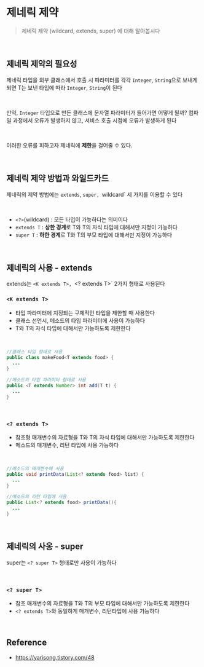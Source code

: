 # 제네릭 제약
> 제네릭 제약 (wildcard, extends, super) 에 대해 알아봅시다

<br>

## 제네릭 제약의 필요성
제네릭 타입을 외부 클래스에서 호출 시 파라미터를 각각 `Integer`, `String`으로 보내게 되면
T는 보낸 타입에 따라 `Integer`, `String`이 된다

<br>

만약, `Integer` 타입으로 만든 클래스에 문자열 파라미터가 들어가면 어떻게 될까?
컴파일 과정에서 오류가 발생하지 않고, 서비스 호출 시점에 오류가 발생하게 된다

<br>

이러한 오류를 피하고자 제네릭에 **제한**을 걸어줄 수 있다.

<br>

## 제네릭 제약 방법과 와일드카드
제네릭의 제약 방법에는 `extends`, `super, `wildcard` 세 가지를 이용할 수 있다

<br>

- `<?>`(wildcard) : 모든 타입이 가능하다는 의미이다
- `extends T` : **상한 경계**로 T와 T의 자식 타입에 대해서만 지정이 가능하다
- `super T` : **하한 경계**로 T와 T의 부모 타입에 대해서만 지정이 가능하다

<br>

## 제네릭의 사용 - extends
extends는 `<K extends T>, `<? extends T>` 2가지 형태로 사용된다

### `<K extends T>`
- 타입 파라미터에 지정되는 구체적인 타입을 제한할 때 사용한다
- 클래스 선언시, 메소드의 타입 파라미터에 사용이 가능하다
- T와 T의 자식 타입에 대해서만 가능하도록 제한한다

<br>

```java
//클래스 타입 형태로 사용
public class makeFood<T extends food> {
  ...
}

//메소드의 타입 파라미터 형태로 사용
public <T extends Number> int add(T t) {
  ...
}
```

<br>

### `<? extends T>`
- 참조형 매개변수의 자료형을 T와 T의 자식 타입에 대해서만 가능하도록 제한한다
- 메소드의 매개변수, 리턴 타입에 사용 가능하다

<br>

```java
//메소드의 매개변수에 사용
public void printData(List<? extends food> list) {
  ...
}

//메소드의 리턴 타입에 사용
public List<? extends food> printData(){
  ...
}
```

<br>

## 제네릭의 사옹 - super
super는 `<? super T>` 형태로만 사용이 가능하다

<br>

### `<? super T>`
- 참조 매개변수의 자료형을 T와 T의 부모 타입에 대해서만 가능하도록 제한한다
- `<? extends T>`와 동일하게 매개변수, 리턴타입에 사용 가능하다

<br>

## Reference
- https://yarisong.tistory.com/48
